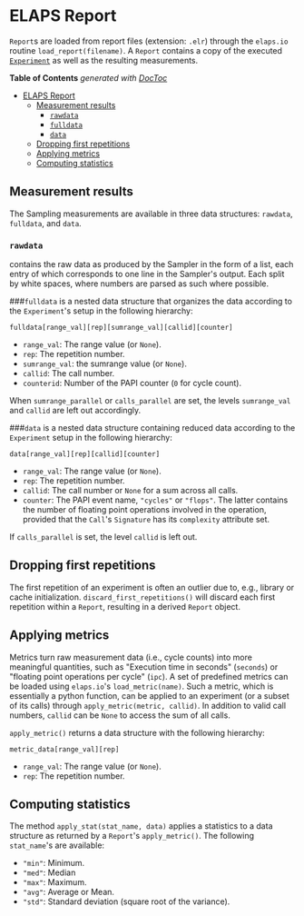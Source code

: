 ELAPS Report
============

`Report`s are loaded from report files (extension: `.elr`) through the
`elaps.io` routine `load_report(filename)`.  A `Report` contains a copy of the
executed [`Experiment`](Experiment.md) as well as the resulting measurements.

<!-- START doctoc generated TOC please keep comment here to allow auto update -->
<!-- DON'T EDIT THIS SECTION, INSTEAD RE-RUN doctoc TO UPDATE -->
**Table of Contents**  *generated with [DocToc](https://github.com/thlorenz/doctoc)*

- [ELAPS Report](#elaps-report)
  - [Measurement results](#measurement-results)
    - [`rawdata`](#rawdata)
    - [`fulldata`](#fulldata)
    - [`data`](#data)
  - [Dropping first repetitions](#dropping-first-repetitions)
  - [Applying metrics](#applying-metrics)
  - [Computing statistics](#computing-statistics)

<!-- END doctoc generated TOC please keep comment here to allow auto update -->


Measurement results
-------------------
The Sampling measurements are available in three data structures:
`rawdata`, `fulldata`, and `data`.

### `rawdata`
contains the raw data as produced by the Sampler in the form of a list, each
entry of which corresponds to one line in the Sampler's output.  Each split by
white spaces, where numbers are parsed as such where possible.

###`fulldata`
is a nested data structure that organizes the data according to the
`Experiment`'s setup in the following hierarchy:

    fulldata[range_val][rep][sumrange_val][callid][counter]

- `range_val`: The range value (or `None`).
- `rep`: The repetition number.
- `sumrange_val`: the sumrange value (or `None`).
- `callid`: The call number.
- `counterid`: Number of the PAPI counter (`0` for cycle count).

When `sumrange_parallel` or `calls_parallel` are set, the levels
`sumrange_val` and `callid` are left out accordingly.

###`data`
is a nested data structure containing reduced data according to the `Experiment`
setup in the following hierarchy:

    data[range_val][rep][callid][counter]

- `range_val`: The range value (or `None`).
- `rep`: The repetition number.
- `callid`: The call number or `None` for a sum across all calls.
- `counter`: The PAPI event name, `"cycles"` or `"flops"`.  The latter contains
  the number of floating point operations involved in the operation, provided
  that the `Call`'s `Signature` has its `complexity` attribute set.

If `calls_parallel` is set, the level `callid` is left out.


Dropping first repetitions
--------------------------
The first repetition of an experiment is often an outlier due to, e.g.,  library
or cache initialization.  `discard_first_repetitions()` will discard each first
repetition within a `Report`, resulting in a derived `Report` object.


Applying metrics
----------------
Metrics turn raw measurement data (i.e., cycle counts) into more meaningful
quantities, such as "Execution time in seconds" (`seconds`) or "floating point
operations per cycle" (`ipc`).  A set of predefined metrics can be loaded using
`elaps.io`'s `load_metric(name)`.  Such a metric, which is essentially a python
function, can be applied to an experiment (or a subset of its calls) through
`apply_metric(metric, callid)`.  In addition to valid call numbers, `callid` can
be `None` to access the sum of all calls.

`apply_metric()` returns a data structure with the following hierarchy:

    metric_data[range_val][rep]

- `range_val`: The range value (or `None`).
- `rep`: The repetition number.


Computing statistics
--------------------
The method `apply_stat(stat_name, data)` applies a statistics to a data
structure as returned by a `Report`'s `apply_metric()`.  The following
`stat_name`'s are available:
- `"min"`: Minimum.
- `"med"`: Median
- `"max"`: Maximum.
- `"avg"`: Average or Mean.
- `"std"`: Standard deviation (square root of the variance).
